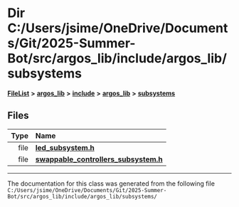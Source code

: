 

# Dir C:/Users/jsime/OneDrive/Documents/Git/2025-Summer-Bot/src/argos\_lib/include/argos\_lib/subsystems



[**FileList**](files.md) **>** [**argos\_lib**](dir_f9cbf5730473812e84551a5945ef39f8.md) **>** [**include**](dir_0330651415bf66743a1cd99e3d0db0bc.md) **>** [**argos\_lib**](dir_934baf9e7d2bb4710ca41f9f25ef3ea4.md) **>** [**subsystems**](dir_74a079771991058d11b5f8805d16e2a9.md)












## Files

| Type | Name |
| ---: | :--- |
| file | [**led\_subsystem.h**](led__subsystem_8h.md) <br> |
| file | [**swappable\_controllers\_subsystem.h**](swappable__controllers__subsystem_8h.md) <br> |



























































------------------------------
The documentation for this class was generated from the following file `C:/Users/jsime/OneDrive/Documents/Git/2025-Summer-Bot/src/argos_lib/include/argos_lib/subsystems/`

